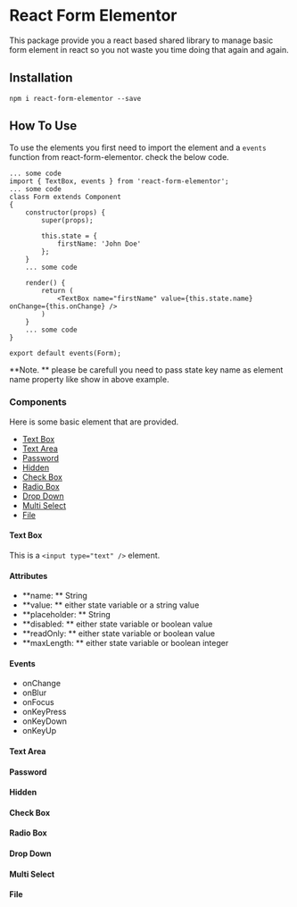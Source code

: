 # React Form Elementor
This package provide you a react based shared library to manage basic form element in react so you not waste you time doing that again and again.
## Installation
```
npm i react-form-elementor --save
```

## How To Use
To use the elements you first need to import the element and a `events` function  from react-form-elementor. check the below code.
```
... some code
import { TextBox, events } from 'react-form-elementor';
... some code
class Form extends Component
{
    constructor(props) {
        super(props);

        this.state = {
            firstName: 'John Doe'
        };
    }
    ... some code

    render() {
        return (
            <TextBox name="firstName" value={this.state.name} onChange={this.onChange} />
        )
    }
    ... some code
}

export default events(Form);
```

**Note. ** please be carefull you need to pass state key name as element name property like show in above example.

### Components
Here is some basic element that are provided.

- [Text Box](#text-box)
- [Text Area](#text-area)
- [Password](#password)
- [Hidden](#hidden)
- [Check Box](#check-box)
- [Radio Box](#radio-box)
- [Drop Down](#drop-down)
- [Multi Select](#multi-select)
- [File](#file)

#### Text Box
This is a `<input type="text" />` element.
#### Attributes
- **name: ** String
- **value: ** either state variable or a string value
- **placeholder: ** String
- **disabled: ** either state variable or boolean value
- **readOnly: ** either state variable or boolean value
- **maxLength: ** either state variable or boolean integer
#### Events
- onChange
- onBlur
- onFocus
- onKeyPress
- onKeyDown
- onKeyUp

#### Text Area

#### Password

#### Hidden

#### Check Box

#### Radio Box

#### Drop Down

#### Multi Select

#### File

